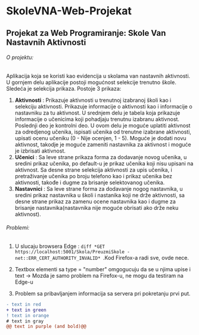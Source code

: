# SkoleVNA-Web-Projekat
## Projekat za Web Programiranje: Skole Van Nastavnih Aktivnosti

###### O projektu:

Aplikacija koja se koristi kao evidencija u skolama van nastavnih aktivnosti.
U gornjem delu aplikacije postoji mogućnost selekcije trenutno škole.
Sledeća je selekcija prikaza. Postoje 3 prikaza:
1. **Aktivnosti** : Prikazuje aktivnosti u trenutnoj izabranoj školi kao i selekciju aktivnosti.
Prikazuje informacije o aktivnosti kao i informacije o nastavniku za tu aktivnost.
U srednjem delu je tabela koja prikazuje informacije o učenicima koji pohadjaju trenutnu izabranu aktivnost.
Poslednji deo je kontrolni deo. U ovom delu je moguće uplatiti aktivnost za odredjenog učenika, ispisati učenika od trenutne izabrane aktivnosti,
upisati ocenu učeniku (0 - Nije ocenjen, 1 - 5).
Moguće je dodati novu aktivnost, takodje je moguće zameniti nastavnika za aktivnost i moguće je izbrisati aktivnost.
2. **Učenici** : Sa leve strane prikaza forma za dodavanje novog učenika, u sredini prikaz učenika, po default-u je prikaz učenika koji nisu upisani na aktivnost. 
Sa desne strane selekcija aktivnosti za upis učenika, i pretraživanje učenika po broju telefono kao i prikaz učenika bez aktivnosti, takođe i dugme za brisanje selektovanog učenika.
3. **Nastavnici** : Sa leve strane forma za dodavanje nogog nastavnika, u sredini prikaz nastavnika u školi i nastanika koji ne drže aktivnosti, sa desne strane prikaz za zamenu ocene nastavnika kao i dugme za brisanje nastavnika(nastavnika nije moguće obrisati ako drže neku aktivnost).


###### Problemi:
1. U slucaju browsera Edge : ```diff *GET https://localhost:5001/Skola/PreuzmiSkole -net::ERR_CERT_AUTHORITY_INVALID* ```.Kod Firefox-a radi sve, ovde nece.

2. Textbox elementi sa type = "number" omgogucuju da se u njima upise i text -> Mozda je samo problem na Firefox-u, ne mogu da testiram na Edge-u

3. Problem sa pribavljanjem informacija sa servera pri pokretanju prvi put.

```diff
- text in red
+ text in green
! text in orange
# text in gray
@@ text in purple (and bold)@@
```
